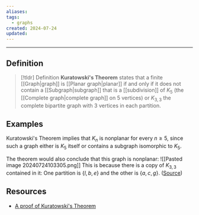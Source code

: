 ```yaml
---
aliases: 
tags:
  - graphs
created: 2024-07-24
updated:
---
```

---
## Definition 

> [!tldr] Definition
> **Kuratowski's Theorem** states that a finite [[Graph|graph]] is [[Planar graph|planar]] if and only if it does not contain a [[Subgraph|subgraph]] that is a [[subdivision]] of $K_5$ (the [[Complete graph|complete graph]] on 5 vertices) or $K_{3,3}$ the complete bipartite graph with 3 vertices in each partition. 

## Examples 

Kuratowski's Theorem implies that $K_n$ is nonplanar for every $n \geq 5$, since such a graph either is $K_5$ itself or contains a subgraph isomorphic to $K_5$. 

The theorem would also conclude that this graph is nonplanar: 
![[Pasted image 20240724103305.png]]
This is because there is a copy of $K_{3,3}$ contained in it: One partition is $\{l,b,e\}$ and the other is $\{a,c,g\}$. ([Source](https://math.stackexchange.com/questions/2476097/is-this-graph-a-planar-graph-or-not))

## Resources

- [A proof of Kuratowski's Theorem](https://www.math.cmu.edu/~mradclif/teaching/228F16/Kuratowski.pdf)